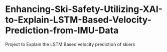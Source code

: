 # Enhancing-Ski-Safety-Utilizing-XAI-to-Explain-LSTM-Based-Velocity-Prediction-from-IMU-Data
Project to Explain the LSTM Based velocity prediction of skiers
